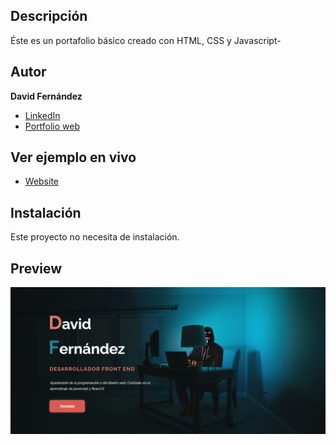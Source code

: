## Descripción

Éste es un portafolio básico creado con HTML, CSS y Javascript-

## Autor

**David Fernández**

* [LinkedIn](www.linkedin.com/in/david-fernandez-comesaña)
* [Portfolio web](https://github.com/davidFCDev/virtual-folio)

## Ver ejemplo en vivo

- [Website](https://basic-virtual-folio.netlify.app/)

## Instalación

Este proyecto no necesita de instalación.

## Preview

![Image text](https://github.com/davidFCDev/basic-portfolio/blob/main/images/imagen-portafolio-github.png)
